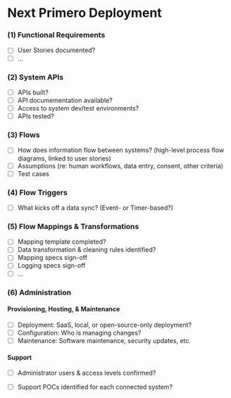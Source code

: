 # Next Primero Deployment

### (1) Functional Requirements
- [ ] User Stories documented?
- [ ] ...

### (2) System APIs
- [ ] APIs built? 
- [ ] API documementation available? 
- [ ] Access to system dev/test environments? 
- [ ] APIs tested? 

### (3) Flows
- [ ] How does information flow between systems? (high-level process flow diagrams, linked to user stories)
- [ ] Assumptions (re: human workflows, data entry, consent, other criteria)
- [ ] Test cases 

### (4) Flow Triggers
- [ ] What kicks off a data sync? (Event- or Timer-based?)

### (5) Flow Mappings & Transformations
- [ ] Mapping template completed? 
- [ ] Data transformation & cleaning rules identified? 
- [ ] Mapping specs sign-off 
- [ ] Logging specs sign-off 
- [ ] ...

### (6) Administration
#### Provisioning, Hosting, & Maintenance
- [ ] Deployment: SaaS, local, or open-source-only deployment? 
- [ ] Configuration: Who is managing changes? 
- [ ] Maintenance: Software maintenance, security updates, etc. 

#### Support
- [ ] Administrator users & access levels confirmed? 
- [ ] Support POCs identified for each connected system? 

